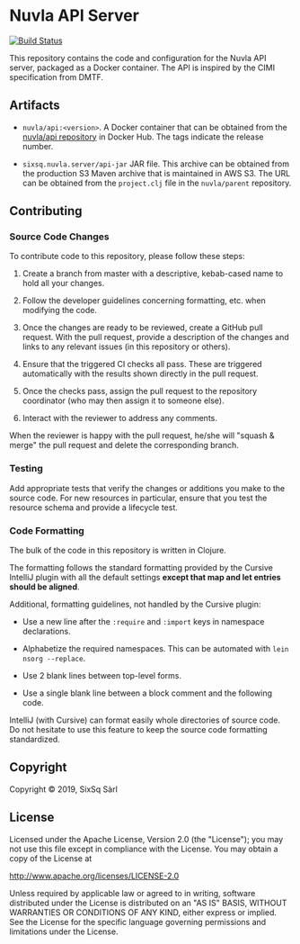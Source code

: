 # Nuvla API Server

[![Build Status](https://travis-ci.com/nuvla/api-server.svg?branch=master)](https://travis-ci.com/nuvla/api-server)

This repository contains the code and configuration for the Nuvla API
server, packaged as a Docker container.  The API is inspired by the
CIMI specification from DMTF.

## Artifacts

 - `nuvla/api:<version>`. A Docker container that can be obtained from
   the [nuvla/api repository](https://hub.docker.com/r/nuvla/api)
   in Docker Hub. The tags indicate the release number.

 - `sixsq.nuvla.server/api-jar` JAR file.  This archive can be
   obtained from the production S3 Maven archive that is maintained in
   AWS S3. The URL can be obtained from the `project.clj` file in the
   `nuvla/parent` repository.

## Contributing

### Source Code Changes

To contribute code to this repository, please follow these steps:

 1. Create a branch from master with a descriptive, kebab-cased name
    to hold all your changes.

 2. Follow the developer guidelines concerning formatting, etc. when
    modifying the code.
   
 3. Once the changes are ready to be reviewed, create a GitHub pull
    request.  With the pull request, provide a description of the
    changes and links to any relevant issues (in this repository or
    others). 
   
 4. Ensure that the triggered CI checks all pass.  These are triggered
    automatically with the results shown directly in the pull request.

 5. Once the checks pass, assign the pull request to the repository
    coordinator (who may then assign it to someone else).

 6. Interact with the reviewer to address any comments.

When the reviewer is happy with the pull request, he/she will "squash
& merge" the pull request and delete the corresponding branch.

### Testing

Add appropriate tests that verify the changes or additions you make to
the source code.  For new resources in particular, ensure that you
test the resource schema and provide a lifecycle test.

### Code Formatting

The bulk of the code in this repository is written in Clojure.

The formatting follows the standard formatting provided by the Cursive
IntelliJ plugin with all the default settings **except that map
and let entries should be aligned**.

Additional, formatting guidelines, not handled by the Cursive plugin:

 - Use a new line after the `:require` and `:import` keys in namespace
   declarations.

 - Alphabetize the required namespaces.  This can be automated with
   `lein nsorg --replace`.

 - Use 2 blank lines between top-level forms.

 - Use a single blank line between a block comment and the following
   code.

IntelliJ (with Cursive) can format easily whole directories of source
code.  Do not hesitate to use this feature to keep the source code
formatting standardized.

## Copyright

Copyright &copy; 2019, SixSq Sàrl

## License

Licensed under the Apache License, Version 2.0 (the "License"); you
may not use this file except in compliance with the License.  You may
obtain a copy of the License at

http://www.apache.org/licenses/LICENSE-2.0

Unless required by applicable law or agreed to in writing, software
distributed under the License is distributed on an "AS IS" BASIS,
WITHOUT WARRANTIES OR CONDITIONS OF ANY KIND, either express or
implied.  See the License for the specific language governing
permissions and limitations under the License.
